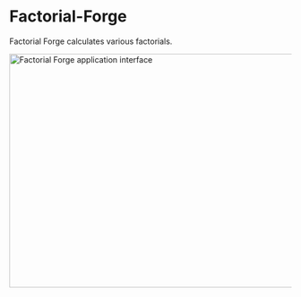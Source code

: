 # Factorial-Forge
Factorial Forge calculates various factorials.

<img width="721" height="418" alt="Factorial Forge application interface" src="https://github.com/user-attachments/assets/cb465727-1851-479a-8de5-27f9b76d33d1" />
